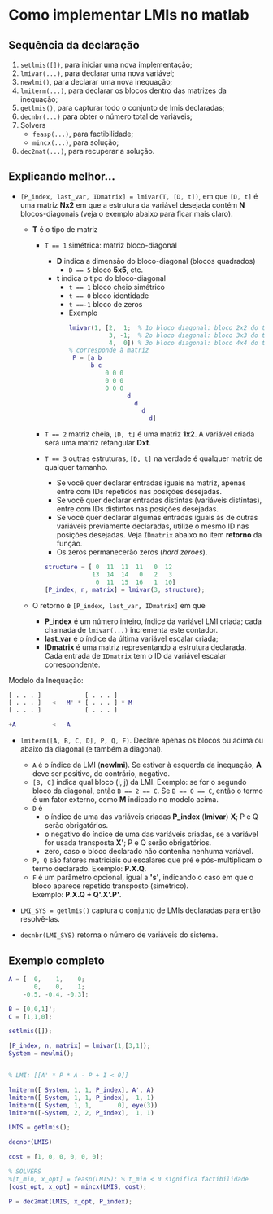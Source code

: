 # Como implementar LMIs no matlab

## Sequência da declaração

1.  `setlmis([])`, para iniciar uma nova implementação;
2.  `lmivar(...)`, para declarar uma nova variável;
3.  `newlmi()`, para declarar uma nova inequação;
4.  `lmiterm(...)`, para declarar os blocos dentro das matrizes da inequação;
5.  `getlmis()`, para capturar todo o conjunto de lmis declaradas;
6.  `decnbr(...)` para obter o número total de variáveis;
7.  Solvers
    - `feasp(...)`, para factibilidade;
    - `mincx(...)`, para solução;
8.  `dec2mat(...)`, para recuperar a solução.

## Explicando melhor...

- `[P_index, last_var, IDmatrix] = lmivar(T, [D, t])`, em que `[D, t]` é uma matriz **Nx2** em que a estrutura da variável desejada contém **N** blocos-diagonais (veja o exemplo abaixo para ficar mais claro).

  - **T** é o tipo de matriz

    - `T == 1` simétrica: matriz bloco-diagonal
      - **D** indica a dimensão do bloco-diagonal (blocos quadrados)
        - `D == 5` bloco **5x5**, etc.
      - **t** indica o tipo do bloco-diagonal
        - `t == 1` bloco cheio simétrico
        - `t == 0` bloco identidade
        - `t ==-1` bloco de zeros
        - Exemplo
          ```matlab
          lmivar(1, [2,  1;  % 1o bloco diagonal: bloco 2x2 do tipo  1:simétrico
                     3, -1;  % 2o bloco diagonal: bloco 3x3 do tipo -1:zeros
                     4,  0]) % 3o bloco diagonal: bloco 4x4 do tipo  0:identidade
          % corresponde à matriz
           P = [a b
                b c
                    0 0 0
                    0 0 0
                    0 0 0
                          d
                            d
                              d
                                d]
          ```
    - `T == 2` matriz cheia, `[D, t]` é uma matriz **1x2**. A variável criada será uma matriz retangular **Dxt**.

    - `T == 3` outras estruturas, `[D, t]` na verdade é qualquer matriz de qualquer tamanho.
        - Se você quer declarar entradas iguais na matriz, apenas entre com IDs repetidos nas posições desejadas.
        - Se você quer declarar entradas distintas (variáveis distintas), entre com IDs distintos nas posições desejadas.
        - Se você quer declarar algumas entradas iguais às de outras variáveis previamente declaradas, utilize o mesmo ID nas posições desejadas. Veja `IDmatrix` abaixo no item **retorno** da função.
        - Os zeros permanecerão zeros (_hard zeroes_).
      ```matlab
      structure = [ 0  11  11  11   0  12
                   13  14  14   0   2   3
                    0  11  15  16   1  10]
      [P_index, n, matrix] = lmivar(3, structure);
      ```

  - O retorno é `[P_index, last_var, IDmatrix]` em que 
    - **P_index** é um número inteiro, índice da variável LMI criada; cada chamada de `lmivar(...)` incrementa este contador.
    - **last_var** é o índice da última variável escalar criada; 
    - **IDmatrix** é uma matriz representando a estrutura declarada. Cada entrada de `IDmatrix` tem o ID da variável escalar correspondente.

Modelo da Inequação:

```matlab
[ . . . ]            [ . . . ]
[ . . . ]   <   M' * [ . . . ] * M
[ . . . ]            [ . . . ]

+A          <  -A
```

- `lmiterm([A, B, C, D], P, Q, F)`. Declare apenas os blocos ou acima ou abaixo da diagonal (e também a diagonal).
  - `A` é o índice da LMI (**newlmi**). Se estiver à esquerda da inequação, **A** deve ser positivo, do contrário, negativo.
  - `[B, C]` indica qual bloco (i, j) da LMI. Exemplo: se for o segundo bloco da diagonal, então `B == 2 == C`. Se `B == 0 == C`, então o termo é um fator externo, como **M** indicado no modelo acima.
  - `D` é
    - o índice de uma das variáveis criadas **P_index** (**lmivar**) **X**; P e Q serão obrigatórios.
    - o negativo do índice de uma das variáveis criadas, se a variável for usada transposta **X'**; P e Q serão obrigatórios.
    - zero, caso o bloco declarado não contenha nenhuma variável.
  - `P, Q` são fatores matriciais ou escalares que pré e pós-multiplicam o termo declarado. Exemplo: **P.X.Q**.
  - `F` é um parâmetro opcional, igual a **'s'**, indicando o caso em que o bloco aparece repetido transposto (simétrico). <br> Exemplo: **P.X.Q + Q'.X'.P'**.

- `LMI_SYS = getlmis()` captura o conjunto de LMIs declaradas para então resolvê-las.
- `decnbr(LMI_SYS)` retorna o número de variáveis do sistema.

## Exemplo completo

```matlab
A = [  0,    1,    0;
       0,    0,    1;
    -0.5, -0.4, -0.3];

B = [0,0,1]';
C = [1,1,0];

setlmis([]);

[P_index, n, matrix] = lmivar(1,[3,1]);
System = newlmi();


% LMI: [[A' * P * A - P + I < 0]]

lmiterm([ System, 1, 1, P_index], A', A)
lmiterm([ System, 1, 1, P_index], -1, 1)
lmiterm([ System, 1, 1,       0], eye(3))
lmiterm([-System, 2, 2, P_index],  1, 1)

LMIS = getlmis();

decnbr(LMIS)

cost = [1, 0, 0, 0, 0, 0];

% SOLVERS
%[t_min, x_opt] = feasp(LMIS); % t_min < 0 significa factibilidade
[cost_opt, x_opt] = mincx(LMIS, cost);

P = dec2mat(LMIS, x_opt, P_index);
```
